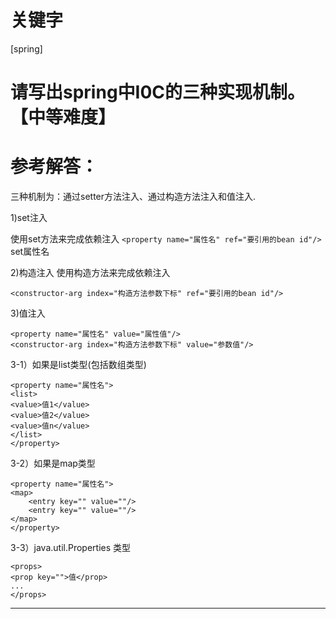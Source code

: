 # 关键字

\[spring\]

# 请写出spring中I0C的三种实现机制。【中等难度】  

# 参考解答：

三种机制为：通过setter方法注入、通过构造方法注入和值注入.

1)set注入

使用set方法来完成依赖注入
`<property name="属性名" ref="要引用的bean id"/>`  set属性名

2)构造注入
使用构造方法来完成依赖注入

```
<constructor-arg index="构造方法参数下标" ref="要引用的bean id"/>
```

3)值注入

```
<property name="属性名" value="属性值"/>
<constructor-arg index="构造方法参数下标" value="参数值"/>
```

3-1）如果是list类型(包括数组类型)

```
<property name="属性名">
<list>
<value>值1</value>
<value>值2</value>
<value>值n</value>
</list>
</property>
```

3-2）如果是map类型

```
<property name="属性名">
<map>
    <entry key="" value=""/>
    <entry key="" value=""/>
</map>
</property>
```

3-3）java.util.Properties 类型

```
<props>
<prop key="">值</prop>
...
</props>
```

---

